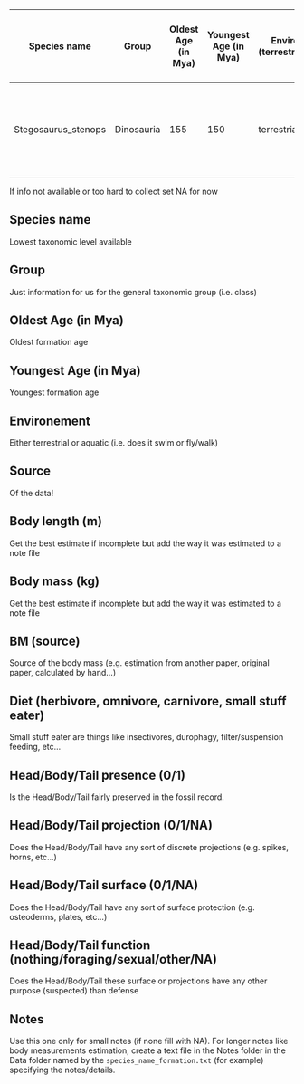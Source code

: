 
| Species name | Group | Oldest Age (in Mya) | Youngest Age (in Mya) | Environement (terrestrial/aquatic) | Source | Body length (m) | Body mass (kg) | BM (source) | Diet (herbivore, omnivore, carnivore, small stuff eater) | Head presence (yes/no) | Head projections (yes/no) | Head surface (yes/no) | Head function (nothing/foraging/sexual/other) | Body presence (yes/no) | Body projections (yes/no) | Body surface (yes/no) | Body function (nothing/foraging/sexual/other) | Tail presence (yes/no) | Tail projections (yes/no) | Tail surface (yes/no) | Tail function (nothing/foraging/sexual/other) | Notes |
|---|---|---|---|---|---|---|---|---|---|---|---|---|---|---|---|---|---|---|---|---|---|---|
| Stegosaurus_stenops | Dinosauria | 155 | 150 | terrestrial | wikipedia(too change) | some length | some mass | none | herbivore | 1 | 0 | 0 | nothing | 1 | 1 | 0 | other | 1 | 1 | 0 | nothing | Maybe the plates are for sexual thing as well|

If info not available or too hard to collect set NA for now

## Species name
Lowest taxonomic level available
## Group
Just information for us for the general taxonomic group (i.e. class)
## Oldest Age (in Mya)
Oldest formation age 
## Youngest Age (in Mya) 
Youngest formation age 
## Environement
Either terrestrial or aquatic (i.e. does it swim or fly/walk)
## Source
Of the data!
## Body length (m)
Get the best estimate if incomplete but add the way it was estimated to a note file
## Body mass (kg)
Get the best estimate if incomplete but add the way it was estimated to a note file
## BM (source)
Source of the body mass (e.g. estimation from another paper, original paper, calculated by hand...)
## Diet (herbivore, omnivore, carnivore, small stuff eater)
Small stuff eater are things like insectivores, durophagy, filter/suspension feeding, etc...
## Head/Body/Tail presence (0/1)
Is the Head/Body/Tail fairly preserved in the fossil record.
## Head/Body/Tail projection (0/1/NA)
Does the Head/Body/Tail have any sort of discrete projections (e.g. spikes, horns, etc...)
## Head/Body/Tail surface (0/1/NA)
Does the Head/Body/Tail have any sort of surface protection (e.g. osteoderms, plates, etc...)
## Head/Body/Tail function (nothing/foraging/sexual/other/NA)
Does the Head/Body/Tail these surface or projections have any other purpose (suspected) than defense
## Notes
Use this one only for small notes (if none fill with NA). For longer notes like body measurements estimation, create a text file in the Notes folder in the Data folder named by the `species_name_formation.txt` (for example) specifying the notes/details.

